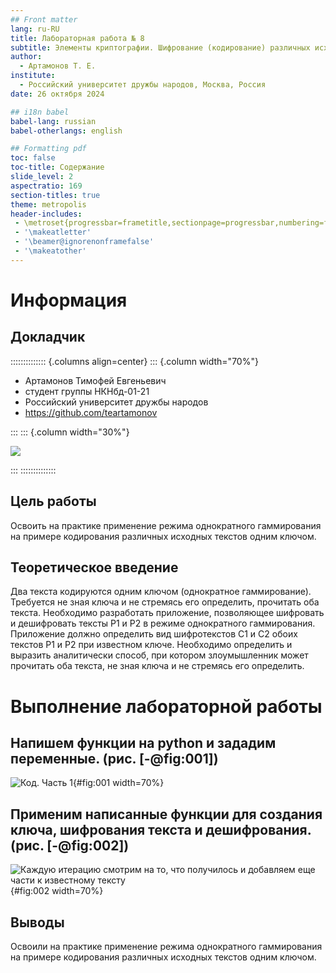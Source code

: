 ```yaml
---
## Front matter
lang: ru-RU
title: Лабораторная работа № 8
subtitle: Элементы криптографии. Шифрование (кодирование) различных исходных текстов одним ключом
author:
  - Артамонов Т. Е.
institute:
  - Российский университет дружбы народов, Москва, Россия
date: 26 октября 2024

## i18n babel
babel-lang: russian
babel-otherlangs: english

## Formatting pdf
toc: false
toc-title: Содержание
slide_level: 2
aspectratio: 169
section-titles: true
theme: metropolis
header-includes:
 - \metroset{progressbar=frametitle,sectionpage=progressbar,numbering=fraction}
 - '\makeatletter'
 - '\beamer@ignorenonframefalse'
 - '\makeatother'
---
```


# Информация

## Докладчик

:::::::::::::: {.columns align=center}
::: {.column width="70%"}

  * Артамонов Тимофей Евгеньевич
  * студент группы НКНбд-01-21
  * Российский университет дружбы народов
  * <https://github.com/teartamonov>

:::
::: {.column width="30%"}

![](image/ava.jpg)

:::
::::::::::::::


## Цель работы

Освоить на практике применение режима однократного гаммирования на примере кодирования различных исходных текстов одним ключом.

## Теоретическое введение

Два текста кодируются одним ключом (однократное гаммирование).
Требуется не зная ключа и не стремясь его определить, прочитать оба текста. Необходимо разработать приложение, позволяющее шифровать и дешифровать тексты P1 и P2 в режиме однократного гаммирования. 
Приложение должно определить вид шифротекстов C1 и C2 обоих текстов P1 и P2 при известном ключе. 
Необходимо определить и выразить аналитически способ, при котором злоумышленник может прочитать оба текста, не зная ключа и не стремясь его определить.

# Выполнение лабораторной работы

## Напишем функции на python и зададим переменные. (рис. [-@fig:001])

![Код. Часть 1](image/1.PNG){#fig:001 width=70%}

## Применим написанные функции для создания ключа, шифрования текста и дешифрования. (рис. [-@fig:002])

![Каждую итерацию смотрим на то, что получилось и добавляем еще части к известному тексту](image/2.PNG){#fig:002 width=70%}

## Выводы

Освоили на практике применение режима однократного гаммирования на примере кодирования различных исходных текстов одним ключом.
